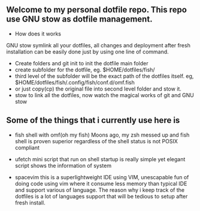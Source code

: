 ## Welcome to my personal dotfile repo. This repo use GNU stow as dotfile management. 

- How does it works

GNU stow symlink all your dotfiles, all changes  and deployment after fresh installation can be easily done just by using one line of command. 

- Create folders and git init to init the dotfile main folder
- create subfolder for the dotfile, eg. $HOME/dotfiles/fish/
- third level of the subfolder will be the exact path of the dotfiles itself. eg, $HOME/dotfiles/fish/.config/fish/conf.d/omf.fish
- or just copy(cp) the original file into second level folder and stow it.
- stow <folder> to link all the dotfiles, now watch the magical works of git and GNU stow

## Some of the things that i currently use here is

- fish shell with omf(oh my fish)
Moons ago, my zsh messed up and fish shell is proven superior regardless of the shell status is not POSIX compliant

- ufetch
mini script that run on shell startup is really simple yet elegant script shows the information of system

- spacevim
this is a superlightweight IDE using VIM, unescapable fun of doing code using vim where it consume less memory than typical IDE and support various of language. The reason why i keep track of the dotfiles is a lot of languages support that will be tedious to setup after fresh install. 


